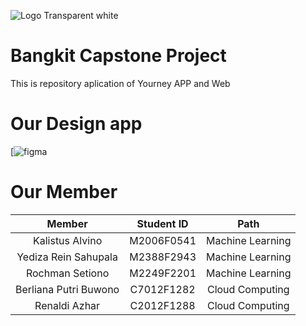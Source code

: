 ![Logo Transparent white](https://storage.googleapis.com/userveggie-data/logo-veggie.jpg)
# Bangkit Capstone Project
This is repository aplication of Yourney APP and Web
# Our Design app
[![figma](https://www.figma.com/file/hrumdQX8mAX0vLtnFkMo6G/Untitled?type=design&node-id=10-2&mode=design&t=HHBd3Zd1pof5dOQ6-0)
# Our Member
|            Member           | Student ID |        Path        |
| :-------------------------: | :--------: | :----------------: |
|       Kalistus Alvino       | M2006F0541 |  Machine Learning  |
|   Yediza Rein Sahupala      | M2388F2943 |  Machine Learning  |
|       Rochman Setiono       | M2249F2201 |  Machine Learning  |
|    Berliana Putri Buwono    | C7012F1282 |   Cloud Computing  |
|        Renaldi Azhar        | C2012F1288 |   Cloud Computing  |
